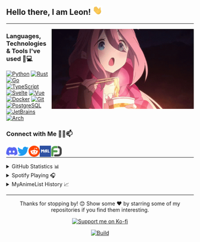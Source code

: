 ## Hello there, I am Leon! <img alt="Wave" height="25px" src="https://raw.githubusercontent.com/IchBinLeoon/IchBinLeoon/main/assets/wave.gif">

---

<img align="right" alt="Nadeshiko" title="<3" height="215px" src="assets/nadeshiko.gif">

### Languages, Technologies & Tools I've used 🚀💻

[![Python](https://img.shields.io/static/v1?style=for-the-badge&logo=Python&logoColor=FFFFFF&message=Python&color=3776AB&label=)](https://www.python.org/)
[![Rust](https://img.shields.io/static/v1?style=for-the-badge&logo=Rust&logoColor=FFFFFF&message=Rust&color=F46623&label=)](https://www.rust-lang.org/)
[![Go](https://img.shields.io/static/v1?style=for-the-badge&logo=Go&logoColor=FFFFFF&message=Go&color=00ADD8&label=)](https://golang.org/)
[![TypeScript](https://img.shields.io/static/v1?style=for-the-badge&logo=TypeScript&logoColor=FFFFFF&message=TypeScript&color=3178C6&label=)](https://www.typescriptlang.org/)
[![Svelte](https://img.shields.io/static/v1?style=for-the-badge&logo=Svelte&logoColor=FFFFFF&message=Svelte&color=FF3E00&label=)](https://svelte.dev/)
[![Vue](https://img.shields.io/static/v1?style=for-the-badge&logo=Vue.js&logoColor=FFFFFF&message=Vue&color=4FC08D&label=)](https://vuejs.org/)
[![Docker](https://img.shields.io/static/v1?style=for-the-badge&logo=Docker&logoColor=FFFFFF&message=Docker&color=2496ED&label=)](https://www.docker.com/)
[![Git](https://img.shields.io/static/v1?style=for-the-badge&logo=Git&message=Git&logoColor=FFFFFF&color=F05032&label=)](https://git-scm.com/)
[![PostgreSQL](https://img.shields.io/static/v1?style=for-the-badge&logo=PostgreSQL&logoColor=FFFFFF&message=PostgreSQL&color=336791&label=)](https://www.postgresql.org/)
[![JetBrains](https://img.shields.io/static/v1?style=for-the-badge&logo=JetBrains&logoColor=FFFFFF&message=JetBrains&color=000000&label=)](https://www.jetbrains.com/)
[![Arch](https://img.shields.io/static/v1?style=for-the-badge&logo=Arch+Linux&logoColor=FFFFFF&message=Arch&nbsp;Linux&color=1793D1&label=)](https://archlinux.org/)

### Connect with Me 🤝🏻📫

<p>
  <a href="https://discordapp.com/users/223871059068321793">
    <img align="left" alt="Discord" title="Discord" width="30px" src="assets/discord.png">
  </a>
  <a href="https://twitter.com/IchBinLeoon">
    <img align="left" alt="Twitter" title="Twitter" width="30px" src="assets/twitter.png">
  </a>
  <a href="https://www.reddit.com/user/IchBinLeoon">
    <img align="left" alt="Reddit" title="Reddit" width="30px" src="assets/reddit.png">
  </a>
  <a href="https://myanimelist.net/profile/IchBinLeoon">
    <img align="left" alt="MyAnimeList" title="MyAnimeList" width="30px" src="assets/myanimelist.png">
  </a>
  <a href="https://myfigurecollection.net/profile/IchBinLeoon">
    <img align="left" alt="MyFigureCollection" title="MyFigureCollection" width="30px" src="assets/myfigurecollection.png">
  </a>
</p>
<br>

---

<details close>
<summary>GitHub Statistics 📊</summary>
<br>
<p>
  <a href="https://github.com/IchBinLeoon" width="100%">
    <img alt="GitHub Stats" height="165px" src="https://github-readme-stats-ichbinleoon.vercel.app/api?username=IchBinLeoon&count_private=true&show_icons=true&theme=dark&hide_border=true&hide_title=true&include_all_commits=true">
    <img alt="Top Langs" height="165px" src="https://github-readme-stats-ichbinleoon.vercel.app/api/top-langs?username=IchBinLeoon&langs_count=10&layout=compact&hide_border=true&theme=dark">
  </a>
</p>
</details>

<details close>
<summary>Spotify Playing 🎧</summary>
<br>
<p>
  <a href="https://open.spotify.com/user/v7ttuai8eqcoqdseoztwk31os">
    <img alt="Spotify" height="200px" src="https://spotify-readme-ichbinleoon.vercel.app/api/spotify">
  </a>
</p>
</details>

<details close>
<summary>MyAnimeList History 📈</summary>
<!-- MyAnimeList Activity Start -->

- [Spy x Family Season 2](https://myanimelist.net/anime.php?id=53887) ep. 12

- [Spy x Family Season 2](https://myanimelist.net/anime.php?id=53887) ep. 11

- [Spy x Family Season 2](https://myanimelist.net/anime.php?id=53887) ep. 10

- [Spy x Family Season 2](https://myanimelist.net/anime.php?id=53887) ep. 9

- [Spy x Family Season 2](https://myanimelist.net/anime.php?id=53887) ep. 8

- [Spy x Family Season 2](https://myanimelist.net/anime.php?id=53887) ep. 7

- [Spy x Family Season 2](https://myanimelist.net/anime.php?id=53887) ep. 6

- [Dr. Stone: New World Part 2](https://myanimelist.net/anime.php?id=55644) ep. 11

- [Dr. Stone: New World Part 2](https://myanimelist.net/anime.php?id=55644) ep. 10

- [Dr. Stone: New World Part 2](https://myanimelist.net/anime.php?id=55644) ep. 9

- [Dr. Stone: New World Part 2](https://myanimelist.net/anime.php?id=55644) ep. 8

- [Dr. Stone: New World Part 2](https://myanimelist.net/anime.php?id=55644) ep. 7

- [Dr. Stone: New World Part 2](https://myanimelist.net/anime.php?id=55644) ep. 6

- [Ore dake Level Up na Ken](https://myanimelist.net/anime.php?id=52299) ep. 12

- [Ore dake Level Up na Ken](https://myanimelist.net/anime.php?id=52299) ep. 11

<!-- MyAnimeList Activity End -->
</details>

---

<p align="center">Thanks for stopping by! 😊 Show some ❤️ by starring some of my repositories if you find them interesting.</p>
<p align="center">
  <a href="https://ko-fi.com/ichbinleoon">
    <img src="https://ko-fi.com/img/githubbutton_sm.svg" alt="Support me on Ko-fi">
  </a>
</p>
<p align="center">
  <a href="https://github.com/IchBinLeoon/IchBinLeoon/actions">
    <img alt="Build" src="https://img.shields.io/github/actions/workflow/status/IchBinLeoon/IchBinLeoon/update.yml?branch=main&style=flat-square">
  </a>
</p>
